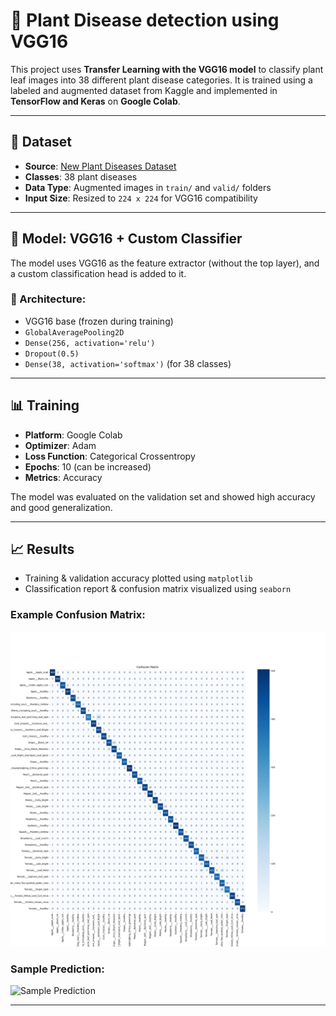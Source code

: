 # 🌱 Plant Disease detection  using VGG16

This project uses **Transfer Learning with the VGG16 model** to classify plant leaf images into 38 different plant disease categories. It is trained using a labeled and augmented dataset from Kaggle and implemented in **TensorFlow and Keras** on **Google Colab**.

---

## 📂 Dataset

- **Source**: [New Plant Diseases Dataset](https://www.kaggle.com/datasets/vipoooool/new-plant-diseases-dataset)
- **Classes**: 38 plant diseases
- **Data Type**: Augmented images in `train/` and `valid/` folders
- **Input Size**: Resized to `224 x 224` for VGG16 compatibility

---

## 🧠 Model: VGG16 + Custom Classifier

The model uses VGG16 as the feature extractor (without the top layer), and a custom classification head is added to it.

### 🔧 Architecture:
- VGG16 base (frozen during training)
- `GlobalAveragePooling2D`
- `Dense(256, activation='relu')`
- `Dropout(0.5)`
- `Dense(38, activation='softmax')` (for 38 classes)

---

## 📊 Training

- **Platform**: Google Colab
- **Optimizer**: Adam
- **Loss Function**: Categorical Crossentropy
- **Epochs**: 10 (can be increased)
- **Metrics**: Accuracy

The model was evaluated on the validation set and showed high accuracy and good generalization.

---

## 📈 Results

- Training & validation accuracy plotted using `matplotlib`
- Classification report & confusion matrix visualized using `seaborn`

### Example Confusion Matrix:
![Confusion Matrix](confusion_matrix.png)

### Sample Prediction:
![Sample Prediction](sample_prediction.png)

---


